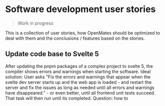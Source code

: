 # Software development user stories

> Work in progress

This is a collection of user stories, how OpenMates should be optimized to deal with them and the conclusions / features based on the stories.

## Update code base to Svelte 5

After updating the pnpm packages of a complex project to svelte 5, the compiler shows errors and warnings when starting the software.
Ideal solution: User asks "Fix the errors and warnings that appear when the svelte dev server starts up and the web app is loaded - and restart the server and fix the issues as long as needed until all errors and warnings have disappeared." - or even better, until all frontend unit tests succeed. That task will then run until its completed. Question: how to 